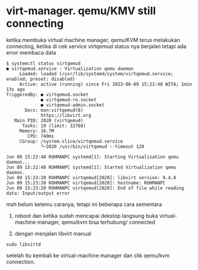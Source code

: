 # virt-manager. qemu/KMV still connecting

ketika membuka virtual machine manager, qemu/KVM terus melakukan connecting, ketika di cek service virtqemud status nya berjalan tetapi ada error membaca data

```
$ systemctl status virtqemud
● virtqemud.service - Virtualization qemu daemon
     Loaded: loaded (/usr/lib/systemd/system/virtqemud.service; enabled; preset: disabled)
     Active: active (running) since Fri 2023-06-09 15:22:48 WITA; 1min 13s ago
TriggeredBy: ● virtqemud.socket
             ● virtqemud-ro.socket
             ● virtqemud-admin.socket
       Docs: man:virtqemud(8)
             https://libvirt.org
   Main PID: 2020 (virtqemud)
      Tasks: 19 (limit: 32768)
     Memory: 16.7M
        CPU: 740ms
     CGroup: /system.slice/virtqemud.service
             └─2020 /usr/bin/virtqemud --timeout 120

Jun 09 15:22:48 ROHMANPC systemd[1]: Starting Virtualization qemu daemon...
Jun 09 15:22:48 ROHMANPC systemd[1]: Started Virtualization qemu daemon.
Jun 09 15:23:20 ROHMANPC virtqemud[2020]: libvirt version: 9.4.0
Jun 09 15:23:20 ROHMANPC virtqemud[2020]: hostname: ROHMANPC
Jun 09 15:23:20 ROHMANPC virtqemud[2020]: End of file while reading data: Input/output error
```

msh belum ketemu caranya, tetapi ini beberapa cara sementara
1. reboot dan ketika sudah mencapai dekstop langsung buka virtual-machine manager, qemu/kvm bisa terhubung/ connected


2. dengan menjalan libvirt manual 
```
sudo libvirtd
```
setelah itu kembali ke virtual-machine manager dan clik qemu/kvm connection.


